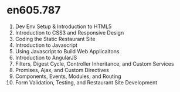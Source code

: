 # en605.787

1. Dev Env Setup & Introduction to HTML5
1. Introduction to CSS3 and Responsive Design
1. Coding the Static Restaurant Site
1. Introduction to Javascript
1. Using Javascript to Build Web Applicaitons
1. Introduction to AngularJS
1. Filters, Digest Cycle, Controller Inheritance, and Custom Services
1. Promises, Ajax, and Custom Directives
1. Components, Events, Modules, and Routing
1. Form Validation, Testing, and Restaurant Site Development